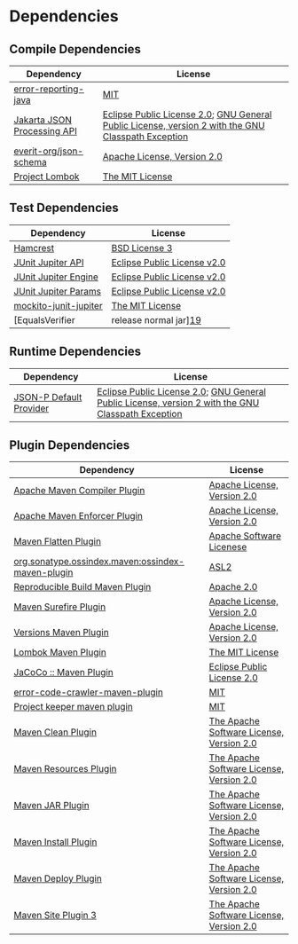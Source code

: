 <!-- @formatter:off -->
# Dependencies

## Compile Dependencies

| Dependency                       | License                                                                                                      |
| -------------------------------- | ------------------------------------------------------------------------------------------------------------ |
| [error-reporting-java][0]        | [MIT][1]                                                                                                     |
| [Jakarta JSON Processing API][2] | [Eclipse Public License 2.0][3]; [GNU General Public License, version 2 with the GNU Classpath Exception][4] |
| [everit-org/json-schema][5]      | [Apache License, Version 2.0][6]                                                                             |
| [Project Lombok][7]              | [The MIT License][8]                                                                                         |

## Test Dependencies

| Dependency                                | License                           |
| ----------------------------------------- | --------------------------------- |
| [Hamcrest][9]                             | [BSD License 3][10]               |
| [JUnit Jupiter API][11]                   | [Eclipse Public License v2.0][12] |
| [JUnit Jupiter Engine][11]                | [Eclipse Public License v2.0][12] |
| [JUnit Jupiter Params][11]                | [Eclipse Public License v2.0][12] |
| [mockito-junit-jupiter][17]               | [The MIT License][18]             |
| [EqualsVerifier | release normal jar][19] | [Apache License, Version 2.0][20] |

## Runtime Dependencies

| Dependency                   | License                                                                                                      |
| ---------------------------- | ------------------------------------------------------------------------------------------------------------ |
| [JSON-P Default Provider][2] | [Eclipse Public License 2.0][3]; [GNU General Public License, version 2 with the GNU Classpath Exception][4] |

## Plugin Dependencies

| Dependency                                              | License                                       |
| ------------------------------------------------------- | --------------------------------------------- |
| [Apache Maven Compiler Plugin][24]                      | [Apache License, Version 2.0][20]             |
| [Apache Maven Enforcer Plugin][26]                      | [Apache License, Version 2.0][20]             |
| [Maven Flatten Plugin][28]                              | [Apache Software Licenese][6]                 |
| [org.sonatype.ossindex.maven:ossindex-maven-plugin][30] | [ASL2][6]                                     |
| [Reproducible Build Maven Plugin][32]                   | [Apache 2.0][6]                               |
| [Maven Surefire Plugin][34]                             | [Apache License, Version 2.0][20]             |
| [Versions Maven Plugin][36]                             | [Apache License, Version 2.0][20]             |
| [Lombok Maven Plugin][38]                               | [The MIT License][1]                          |
| [JaCoCo :: Maven Plugin][40]                            | [Eclipse Public License 2.0][41]              |
| [error-code-crawler-maven-plugin][42]                   | [MIT][1]                                      |
| [Project keeper maven plugin][44]                       | [MIT][1]                                      |
| [Maven Clean Plugin][46]                                | [The Apache Software License, Version 2.0][6] |
| [Maven Resources Plugin][48]                            | [The Apache Software License, Version 2.0][6] |
| [Maven JAR Plugin][50]                                  | [The Apache Software License, Version 2.0][6] |
| [Maven Install Plugin][52]                              | [The Apache Software License, Version 2.0][6] |
| [Maven Deploy Plugin][54]                               | [The Apache Software License, Version 2.0][6] |
| [Maven Site Plugin 3][56]                               | [The Apache Software License, Version 2.0][6] |

[44]: https://github.com/exasol/project-keeper
[0]: https://github.com/exasol/error-reporting-java
[5]: https://github.com/everit-org/json-schema
[6]: http://www.apache.org/licenses/LICENSE-2.0.txt
[7]: https://projectlombok.org
[34]: https://maven.apache.org/surefire/maven-surefire-plugin/
[46]: http://maven.apache.org/plugins/maven-clean-plugin/
[1]: https://opensource.org/licenses/MIT
[17]: https://github.com/mockito/mockito
[36]: http://www.mojohaus.org/versions-maven-plugin/
[10]: http://opensource.org/licenses/BSD-3-Clause
[24]: https://maven.apache.org/plugins/maven-compiler-plugin/
[41]: https://www.eclipse.org/legal/epl-2.0/
[40]: https://www.jacoco.org/jacoco/trunk/doc/maven.html
[18]: https://github.com/mockito/mockito/blob/main/LICENSE
[8]: https://projectlombok.org/LICENSE
[32]: http://zlika.github.io/reproducible-build-maven-plugin
[50]: http://maven.apache.org/plugins/maven-jar-plugin/
[3]: https://projects.eclipse.org/license/epl-2.0
[20]: https://www.apache.org/licenses/LICENSE-2.0.txt
[19]: https://www.jqno.nl/equalsverifier
[26]: https://maven.apache.org/enforcer/maven-enforcer-plugin/
[38]: https://awhitford.github.com/lombok.maven/lombok-maven-plugin/
[12]: https://www.eclipse.org/legal/epl-v20.html
[52]: http://maven.apache.org/plugins/maven-install-plugin/
[11]: https://junit.org/junit5/
[30]: https://sonatype.github.io/ossindex-maven/maven-plugin/
[28]: https://www.mojohaus.org/flatten-maven-plugin/flatten-maven-plugin
[2]: https://github.com/eclipse-ee4j/jsonp
[4]: https://projects.eclipse.org/license/secondary-gpl-2.0-cp
[9]: http://hamcrest.org/JavaHamcrest/
[54]: http://maven.apache.org/plugins/maven-deploy-plugin/
[56]: http://maven.apache.org/plugins/maven-site-plugin/
[48]: http://maven.apache.org/plugins/maven-resources-plugin/
[42]: https://github.com/exasol/error-code-crawler-maven-plugin
